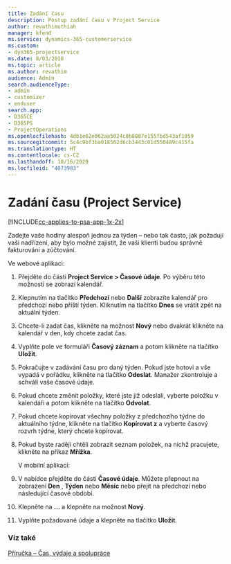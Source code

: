 ```yaml
---
title: Zadání času
description: Postup zadání času v Project Service
author: revathimuthiah
manager: kfend
ms.service: dynamics-365-customerservice
ms.custom:
- dyn365-projectservice
ms.date: 8/03/2018
ms.topic: article
ms.author: revathim
audience: Admin
search.audienceType:
- admin
- customizer
- enduser
search.app:
- D365CE
- D365PS
- ProjectOperations
ms.openlocfilehash: 4db1e62e062aa5024c8b8807e155fbd543af1059
ms.sourcegitcommit: 5c4c9bf3ba018562d6cb3443c01d550489c415fa
ms.translationtype: HT
ms.contentlocale: cs-CZ
ms.lasthandoff: 10/16/2020
ms.locfileid: "4073983"
---
```

# <a name="enter-time-project-service"></a>Zadání času (Project Service)

[!INCLUDE[cc-applies-to-psa-app-1x-2x](../includes/cc-applies-to-psa-app-1x-2x.md)]

Zadejte vaše hodiny alespoň jednou za týden – nebo tak často, jak požadují vaši nadřízení, aby bylo možné zajistit, že vaši klienti budou správně fakturováni a zúčtování.  
  
 Ve webové aplikaci:  
  
1. Přejděte do části **Project Service > Časové údaje**. Po výběru této možnosti se zobrazí kalendář.  
  
2. Klepnutím na tlačítko **Předchozí** nebo **Další** zobrazíte kalendář pro předchozí nebo příští týden. Kliknutím na tlačítko **Dnes** se vrátit zpět na aktuální týden.  
  
3. Chcete-li zadat čas, klikněte na možnost **Nový** nebo dvakrát klikněte na kalendář v den, kdy chcete zadat čas.  
  
4. Vyplňte pole ve formuláři **Časový záznam** a potom klikněte na tlačítko **Uložit**.  
  
5. Pokračujte v zadávání času pro daný týden. Pokud jste hotovi a vše vypadá v pořádku, klikněte na tlačítko **Odeslat**. Manažer zkontroluje a schválí vaše časové údaje.  
  
6. Pokud chcete změnit položky, které jste již odeslali, vyberte položku v kalendáři a potom klikněte na tlačítko **Odvolat**.  
  
7. Pokud chcete kopírovat všechny položky z předchozího týdne do aktuálního týdne, klikněte na tlačítko **Kopírovat z** a vyberte časový rozvrh týdne, který chcete kopírovat.  
  
8. Pokud byste raději chtěli zobrazit seznam položek, na nichž pracujete, klikněte na příkaz **Mřížka**.  
  
   V mobilní aplikaci:  
  
9. V nabídce přejděte do části **Časové údaje**.     Můžete přepnout na zobrazení **Den** , **Týden** nebo **Měsíc** nebo přejít na předchozí nebo následující časové období.  
  
10. Klepněte na **…** a klepněte na možnost **Nový**.  
  
11. Vyplňte požadované údaje a klepněte na tlačítko **Uložit**.  
  
### <a name="see-also"></a>Viz také  
 [Příručka – Čas, výdaje a spolupráce](../psa/time-expense-collaboration-guide.md)
